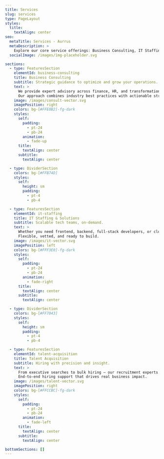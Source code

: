 ```yaml
---
title: Services
slug: services
type: PageLayout
styles:
  title:
    textAlign: center
seo:
  metaTitle: Services - Aurrus
  metaDescription: >
    Explore our core service offerings: Business Consulting, IT Staffing, and Talent Acquisition.
  socialImage: /images/img-placeholder.svg

sections:
  - type: FeaturesSection
    elementId: business-consulting
    title: Business Consulting
    subtitle: Strategic guidance to optimize and grow your operations.
    text: >
      We provide expert advisory across finance, HR, and transformation initiatives.
      Our approach combines industry best practices with actionable strategy that aligns with your goals.
    image: /images/consult-vector.svg
    imagePosition: right
    colors: bg-[#FFE0B2]-fg-dark
    styles:
      self:
        padding:
          - pt-24
          - pb-24
        animation:
          - fade-up
      title:
        textAlign: center
      subtitle:
        textAlign: center

  - type: DividerSection
    colors: bg-[#FFB74D]
    styles:
      self:
        height: sm
        padding:
          - pt-4
          - pb-4

  - type: FeaturesSection
    elementId: it-staffing
    title: IT Staffing & Solutions
    subtitle: Scalable tech teams, on-demand.
    text: >
      Whether you need frontend, backend, full-stack developers, or cloud experts — we deliver trusted talent fast.
      Flexible, vetted, and ready to build.
    image: /images/it-vector.svg
    imagePosition: left
    colors: bg-[#FFF3E0]-fg-dark
    styles:
      self:
        padding:
          - pt-24
          - pb-24
        animation:
          - fade-right
      title:
        textAlign: center
      subtitle:
        textAlign: center

  - type: DividerSection
    colors: bg-[#FF7043]
    styles:
      self:
        height: sm
        padding:
          - pt-4
          - pb-4

  - type: FeaturesSection
    elementId: talent-acquisition
    title: Talent Acquisition
    subtitle: Hiring with precision and insight.
    text: >
      From executive searches to bulk hiring — our recruitment experts tailor solutions to your scale.
      End-to-end hiring support that drives real business impact.
    image: /images/talent-vector.svg
    imagePosition: right
    colors: bg-[#FFCCBC]-fg-dark
    styles:
      self:
        padding:
          - pt-24
          - pb-24
        animation:
          - fade-left
      title:
        textAlign: center
      subtitle:
        textAlign: center

bottomSections: []
---
```

